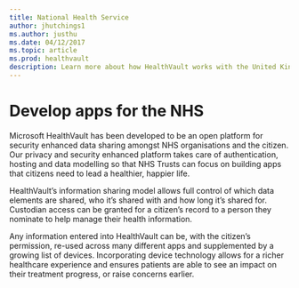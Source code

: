 ```yaml
---
title: National Health Service
author: jhutchings1
ms.author: justhu
ms.date: 04/12/2017
ms.topic: article
ms.prod: healthvault
description: Learn more about how HealthVault works with the United Kingdom's NHS for personal health record storage. 
---
```


Develop apps for the NHS
========================

Microsoft HealthVault has been developed to be an open platform for security enhanced data sharing amongst NHS organisations and the citizen. Our privacy and security enhanced platform takes care of authentication, hosting and data modelling so that NHS Trusts can focus on building apps that citizens need to lead a healthier, happier life.

HealthVault’s information sharing model allows full control of which data elements are shared, who it’s shared with and how long it’s shared for. Custodian access can be granted for a citizen’s record to a person they nominate to help manage their health information.

Any information entered into HealthVault can be, with the citizen’s permission, re-used across many different apps and supplemented by a growing list of devices. Incorporating device technology allows for a richer healthcare experience and ensures patients are able to see an impact on their treatment progress, or raise concerns earlier.
